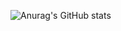 ![Anurag's GitHub stats](https://github-readme-stats.vercel.app/api?username=lm-sajjad&show_icons=true&theme=chartreuse-dark)
